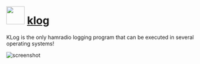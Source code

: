 ﻿# <img src="https://cdn.jsdelivr.net/gh/chtof/chocolatey-packages/automatic/klog/klog.png" width="48" height="48"/> [klog](https://chocolatey.org/packages/klog)

KLog is the only hamradio logging program that can be executed in several operating systems!

![screenshot](https://cdn.jsdelivr.net/gh/chtof/chocolatey-packages/automatic/klog/screenshot.png)
